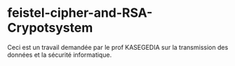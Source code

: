 # feistel-cipher-and-RSA-Crypotsystem
Ceci est un travail demandée par le prof KASEGEDIA sur la transmission des données et la sécurité informatique.  
